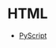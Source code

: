 # HTML

- [PyScript](https://towardsdatascience.com/pyscript-unleash-the-power-of-python-in-your-browser-6e0123c6dc3f)